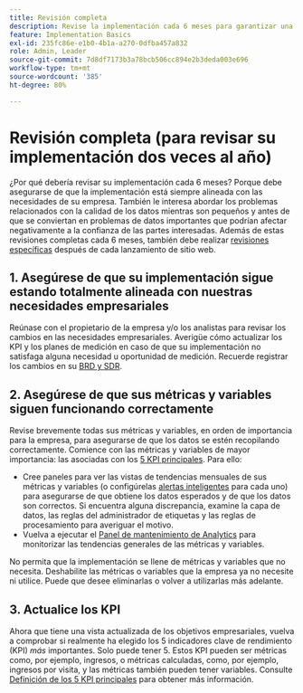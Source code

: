 ```yaml
---
title: Revisión completa
description: Revise la implementación cada 6 meses para garantizar una alineación continua con los KPI y las necesidades del la empresa.
feature: Implementation Basics
exl-id: 235fc86e-e1b0-4b1a-a270-0dfba457a832
role: Admin, Leader
source-git-commit: 7d8df7173b3a78bcb506cc894e2b3deda003e696
workflow-type: tm+mt
source-wordcount: '385'
ht-degree: 80%

---
```


# Revisión completa (para revisar su implementación dos veces al año)

¿Por qué debería revisar su implementación cada 6 meses? Porque debe asegurarse de que la implementación está siempre alineada con las necesidades de su empresa. También le interesa abordar los problemas relacionados con la calidad de los datos mientras son pequeños y antes de que se conviertan en problemas de datos importantes que podrían afectar negativamente a la confianza de las partes interesadas. Además de estas revisiones completas cada 6 meses, también debe realizar [revisiones específicas](/help/implement/review/focused-review.md) después de cada lanzamiento de sitio web.

## 1. Asegúrese de que su implementación sigue estando totalmente alineada con nuestras necesidades empresariales

Reúnase con el propietario de la empresa y/o los analistas para revisar los cambios en las necesidades empresariales. Averigüe cómo actualizar los KPI y los planes de medición en caso de que su implementación no satisfaga alguna necesidad u oportunidad de medición. Recuerde registrar los cambios en su [BRD y SDR](https://experienceleague.adobe.com/docs/analytics-learn/tutorials/implementation/implementation-basics/creating-a-business-requirements-document.html?lang=es#implementation).

## 2. Asegúrese de que sus métricas y variables siguen funcionando correctamente

Revise brevemente todas sus métricas y variables, en orden de importancia para la empresa, para asegurarse de que los datos se estén recopilando correctamente. Comience con las métricas y variables de mayor importancia: las asociadas con los [5 KPI principales](https://experienceleague.adobe.com/docs/analytics/implementation/review/define-kpis.html?lang=es#review). Para ello:

* Cree paneles para ver las vistas de tendencias mensuales de sus métricas y variables (o configúrelas [alertas inteligentes](https://experienceleague.adobe.com/docs/analytics/components/alerts/intellligent-alerts.html) para cada uno) para asegurarse de que obtiene los datos esperados y de que los datos son correctos. Si encuentra alguna discrepancia, examine la capa de datos, las reglas del administrador de etiquetas y las reglas de procesamiento para averiguar el motivo.
* Vuelva a ejecutar el [Panel de mantenimiento de Analytics](https://assets.adobe.com/public/9549dbe7-765a-4899-77b8-85cbba1a4252) para monitorizar las tendencias generales de las métricas y variables.

No permita que la implementación se llene de métricas y variables que no necesita. Deshabilite las métricas o variables que la empresa ya no necesite ni utilice. Puede que desee eliminarlas o volver a utilizarlas más adelante.

## 3. Actualice los KPI

Ahora que tiene una vista actualizada de los objetivos empresariales, vuelva a comprobar si realmente ha elegido los 5 indicadores clave de rendimiento (KPI) *más* importantes. Solo puede tener 5. Estos KPI pueden ser métricas como, por ejemplo, ingresos, o métricas calculadas, como, por ejemplo, ingresos por visita, y las métricas también pueden tener variables. Consulte [Definición de los 5 KPI principales](/help/implement/review/define-kpis.md) para obtener más información.
